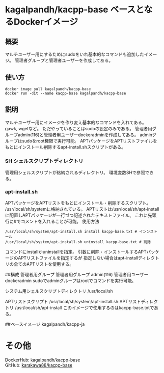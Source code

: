 # kagalpandh/kacpp-base ベースとなるDockerイメージ

## 概要
マルチユーザー用にするためにsudoをいれ基本的なコマンドも追加したイメージ。
管理者グループと管理者ユーザーを作成してある。
<!--
またソースコードパッケッジ管理porgも入れてある。
-->

## 使い方
```shell
docker image pull kagalpandh/kacpp-base
docker run -dit --name kacpp-base kagalpandh/kacpp-base
```

## 説明
マルチユーザー用にイメージを作り変え基本的なコマンドを入れてある。
gawk, wgetなど。
ただやっていることはsudoの設定のみである。
管理者用グループadmin(116)と管理者用ユーザーdockeradminを作成してある。
adminグループはsudoをroot権限で実行可能。
APTパッケージをAPTリストファイルをもとにインストール削除するapt-install.shスクリプトがある。
<!--
ソースパッケッジ管理porgもコンパイルして入れてあり使用可能である。
-->
### SH シェルスクリプトディレクトリ
管理用シェルスクリプトが格納されるディレクトリ。
環境変数SHで参照できる。

### apt-install.sh
APTパッケージをAPTリストをもとにインストール・削除するスクリプト。
/usr/local/sh/systemに格納されている。
APTリストは/usr/local/sh/apt-installに配置しAPTパッケージが一行づつ記述されたテキストファイル。
これに先頭行に#でコメントを入れることが可能。
使用方法
```shell
/usr/local/sh/system/apt-install.sh install kacpp-base.txt # インンストール
/usr/local/sh/system/apt-install.sh uninstall kacpp-base.txt # 削除
```
コマンドにinstallかuninstallを指定。
引数に削除・インストールするAPTパッケージのAPTリストファイルを指定するが
指定しない場合はapt-installディレクトリの全てのAPTリストを使用する。

##構成
管理者用グループ
管理者用グループ    admin(116)
管理者用ユーザー    dockeradmin
sudoでadminグループはrootでコマンドを実行可能。

システム用シェルスクリプトディレクトリ  /usr/local/sh

APTリストスクリプト     /usr/local/sh/system/apt-install.sh
APTリストディレクトリ   /usr/local/sh/apt-install
このイメージで使用するのはkacpp-base.txtである。

<!--
またporgでソースコードからのパッケージ管理もできる。
基本的なコマンドとしてgawkがコンパイルして入れてありporgで情報を見ることができる。
-->

##ベースイメージ
kagalpandh/kacpp-ja

# その他
DockerHub: [kagalpandh/kacpp-base](https://hub.docker.com/repository/docker/kagalpandh/kacpp-base)<br />
GitHub: [karakawa88/kacpp-base](https://github.com/karakawa88/kacpp-base)

